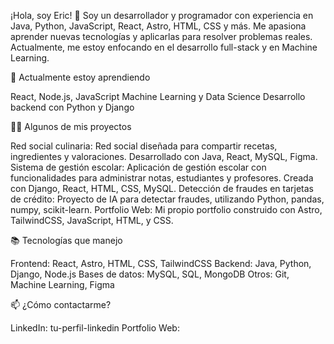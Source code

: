 ¡Hola, soy Eric! 👋
Soy un desarrollador y programador con experiencia en Java, Python, JavaScript, React, Astro, HTML, CSS y más. Me apasiona aprender nuevas tecnologías y aplicarlas para resolver problemas reales. Actualmente, me estoy enfocando en el desarrollo full-stack y en Machine Learning.

🌱 Actualmente estoy aprendiendo

React, Node.js, JavaScript
Machine Learning y Data Science
Desarrollo backend con Python y Django

🧑‍💻 Algunos de mis proyectos

Red social culinaria: Red social diseñada para compartir recetas, ingredientes y valoraciones. Desarrollado con Java, React, MySQL, Figma.
Sistema de gestión escolar: Aplicación de gestión escolar con funcionalidades para administrar notas, estudiantes y profesores. Creada con Django, React, HTML, CSS, MySQL.
Detección de fraudes en tarjetas de crédito: Proyecto de IA para detectar fraudes, utilizando Python, pandas, numpy, scikit-learn.
Portfolio Web: Mi propio portfolio construido con Astro, TailwindCSS, JavaScript, HTML, y CSS.

📚 Tecnologías que manejo

Frontend: React, Astro, HTML, CSS, TailwindCSS
Backend: Java, Python, Django, Node.js
Bases de datos: MySQL, SQL, MongoDB
Otros: Git, Machine Learning, Figma

📫 ¿Cómo contactarme?

LinkedIn: tu-perfil-linkedin
Portfolio Web: 


<!---
ShadeCoder7/ShadeCoder7 is a ✨ special ✨ repository because its `README.md` (this file) appears on your GitHub profile.
You can click the Preview link to take a look at your changes.
--->
